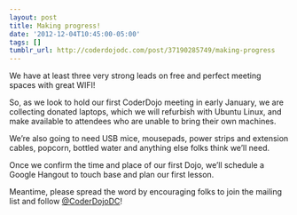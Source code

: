 ```yaml
---
layout: post
title: Making progress!
date: '2012-12-04T10:45:00-05:00'
tags: []
tumblr_url: http://coderdojodc.com/post/37190285749/making-progress
---
```

We have at least three very strong leads on free and perfect meeting spaces with great WIFI!

So, as we look to hold our first CoderDojo meeting in early January, we are collecting donated laptops, which we will refurbish with Ubuntu Linux, and make available to attendees who are unable to bring their own machines.

We’re also going to need USB mice, mousepads, power strips and extension cables, popcorn, bottled water and anything else folks think we’ll need.

Once we confirm the time and place of our first Dojo, we’ll schedule a Google Hangout to touch base and plan our first lesson.

Meantime, please spread the word by encouraging folks to join the mailing list and follow [@CoderDojoDC](https://twitter.com/CoderDojoDC)!
